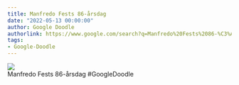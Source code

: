 ```yaml
---
title: Manfredo Fests 86-årsdag
date: "2022-05-13 00:00:00"
author: Google Doodle
authorlink: https://www.google.com/search?q=Manfredo%20Fests%2086-%C3%A5rsdag
tags:
- Google-Doodle
---
```

<img src="https://www.google.com/logos/doodles/2022/manfredo-fests-86th-birthday-6753651837109784.8-l.png" referrerpolicy="no-referrer"><br>Manfredo Fests 86-årsdag #GoogleDoodle